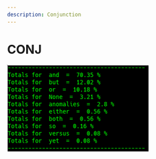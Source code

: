 ```yaml
---
description: Conjunction
---
```


# CONJ

![Google Congressional Hearing Conjunctions sorted by percent \(top 20\)](../../.gitbook/assets/2018-12-28-152322_329x201_scrot.png)

